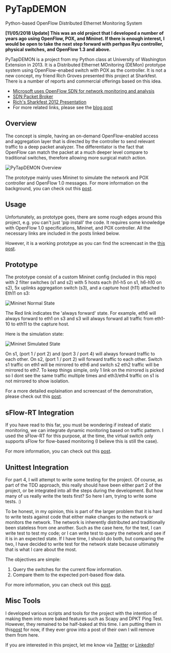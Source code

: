 PyTapDEMON
==========

Python-based OpenFlow Distributed Ethernet Monitoring System

**[11/05/2018 Update] This was an old project that I developed a number of years ago using OpenFlow, POX, and Mininet. If there is enough interest, I would be open to take the next step forward with perhpas Ryu controller, physical switches, and OpenFlow 1.3 and above.**

PyTapDEMON is a project from my Python class at University of Washington Extension in 2013. It is a Distributed Ethernet MOnitoring (DEMon) prototype system using OpenFlow-enabed switch with POX as the controller. It is not a new concept, my friend Rich Groves presented this project at Sharkfest. There is a number of reports and commercial offerings based on this idea. 

* [Microsoft uses OpenFlow SDN for network monitoring and analysis](https://searchsdn.techtarget.com/news/2240181908/Microsoft-uses-OpenFlow-SDN-for-network-monitoring-and-analysis)
* [SDN Packet Broker](https://blog.sflow.com/2013/04/sdn-packet-broker.html)
* [Rich's Sharkfest 2012 Presentation](https://sharkfestus.wireshark.org/sharkfest.12/presentations/A-4_Leveraging_Openflow_to_create_a_Large_Scale_and_Cost_Effective_Packet_Capture_Network.pdf)
* For more related links, please see the [blog post](http://blog.pythonicneteng.com/2013/04/introducing-pytapdemon.html)

## Overview

The concept is simple, having an on-demand OpenFlow-enabled access and aggregation layer that is directed by the controller to send relevant traffic to a deep packet analyzer. The differentiator is the fact that OpenFlow can match the packet at a much deeper level compare to traditional switches, therefore allowing more surgical match action. 

![PyTapDEMON Overview](https://github.com/ericchou-python/PyTapDEMON/blob/master/Graphs/Overview.png "PyTapDEMON Overview")

The prototype mainly uses Mininet to simulate the network and POX controller and OpenFlow 1.0 messages. For more information on the background, you can check out this [post](http://blog.pythonicneteng.com/2013/04/introducing-pytapdemon.html). 

## Usage

Unfortunately, as prototype goes, there are some rough edges around this project, e.g. you can't just 'pip install' the code. It requires some knowledge with OpenFlow 1.0 specifications, Mininet, and POX controller. All the necessary links are included in the posts linked below. 

However, it is a working prototype as you can find the screencast in the [this post](http://blog.pythonicneteng.com/2013/04/pytapdemon-part-2-prototype.html). 

## Prototype

The prototype consist of a custom Mininet config (included in this repo) with 2 filter switches (s1 and s2) with 5 hosts each (h1-h5 on s1, h6-h10 on s2), 5x uplinks aggregation switch (s3), and a capture host (h11) attached to Eth11 on s3: 

![Mininet Normal State](https://github.com/ericchou-python/PyTapDEMON/blob/master/Graphs/PyTapDEMON_Original.gv.png)

The Red link indicates the 'always forward' state. For example, eth6 will always forward to eth1 on s3 and s3 will always forward all traffic from eth1-10 to eth11 to the capture host.

Here is the simulation state:

![Mininet Simulated State](https://github.com/ericchou-python/PyTapDEMON/blob/master/Graphs/PyTapDEMON_Simulate.gv.png)

On s1, (port 1 / port 2) and (port 3 / port 4) will always forward traffic to each other. On s2, (port 1 / port 2) will forward traffic to each other. Switch s1 traffic on eth1 will be mirrored to eth6 and switch s2 eth2 traffic will be mirrored to eth7. To keep things simple, only 1 link on the mirrored is picked so I dont see the same traffic multiple times and eth3/eth4 traffic on s1 is not mirrored to show isolation.

For a more detailed explaination and screencast of the demonstration, please check out this [post](http://blog.pythonicneteng.com/2013/04/pytapdemon-part-2-prototype.html).

## sFlow-RT Integration

If you have read to this far, you must be wondering if instead of static monitoring, we can integrate dynamic monitoring based on traffic pattern. I used the sFlow-RT for this purpose, at the time, the virtual switch only supports sFlow for flow-based monitoring (I believe this is still the case). 

For more information, you can check out this [post](http://blog.pythonicneteng.com/2013/05/pytapdemon-part-3-pro-active-monitoring.html).

## Unittest Integration

For part 4, I will attempt to write some testing for the project. Of course, as part of the TDD approach, this really should have been either part 2 of the project, or be integrated into all the steps during the development. But how many of us really write the tests first? So here I am, trying to write some tests. :)

To be honest, in my opinion, this is part of the larger problem that it is hard to write tests against code that either make changes to the network or monitors the network. The network is inherently distributed and traditionally been stateless from one another. Such as the case here, for the test, I can write test to test my code; or I can write test to query the network and see if it is in an expected state. If I have time, I should do both, but comparing the two, I have decided to write test for the network state because ultimately that is what I care about the most. 

The objectives are simple: 

1. Query the switches for the current flow information. 
2. Compare them to the expected port-based flow data. 

For more information, you can check out this [post](http://blog.pythonicneteng.com/2013/05/pytapdemon-part-4-unittest-for-your.html).

## Misc Tools

I developed various scripts and tools for the project with the intention of making them into more baked features such as Scapy and DPKT Ping Test. However, they remained to be half-baked at this time. I am putting them in this[post](http://blog.pythonicneteng.com/2013/05/pytapdemon-part-5-misc-tools.html) for now, if they ever grow into a post of their own I will remove them from here.

If you are interested in this project, let me know via [Twitter](https://twitter.com/ericchou?lang=en) or [LinkedIn](https://www.linkedin.com/in/choueric/)!


